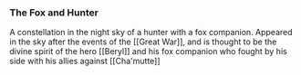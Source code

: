 ### The Fox and Hunter

A constellation in the night sky of a hunter with a fox companion. Appeared in the sky after the events of the [[Great War]], and is thought to be the divine spirit of the hero [[Beryl]] and his fox companion who fought by his side with his allies against [[Cha'mutte]]

